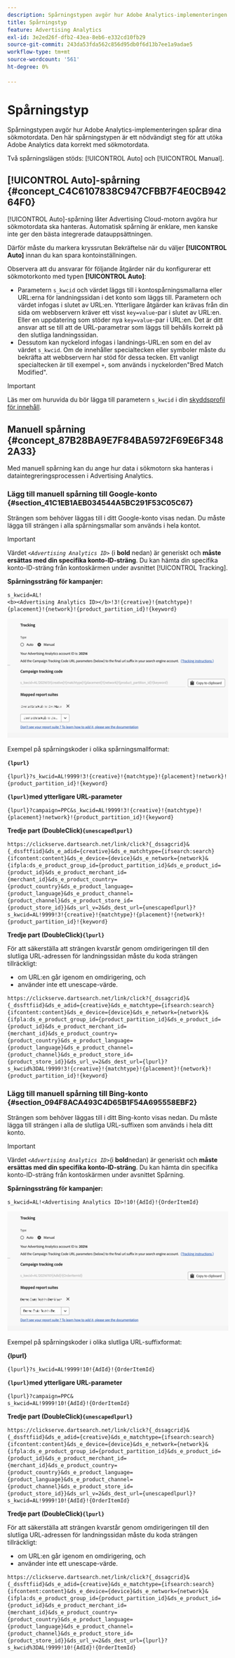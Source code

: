 ```yaml
---
description: Spårningstypen avgör hur Adobe Analytics-implementeringen spårar dina sökmotordata. Den här spårningstypen är ett nödvändigt steg för att utöka Adobe Analytics data korrekt med sökmotordata.
title: Spårningstyp
feature: Advertising Analytics
exl-id: 3e2ed26f-dfb2-43ea-8eb6-e332cd10fb29
source-git-commit: 243da53fda562c856d95db0f6d13b7ee1a9adae5
workflow-type: tm+mt
source-wordcount: '561'
ht-degree: 0%

---
```


# Spårningstyp

Spårningstypen avgör hur Adobe Analytics-implementeringen spårar dina sökmotordata. Den här spårningstypen är ett nödvändigt steg för att utöka Adobe Analytics data korrekt med sökmotordata.

<!--

Here is a video overview of how to implement the Advertising Analytics tracking template:

>[!VIDEO](https://video.tv.adobe.com/v/23120/?quality=12)

-->

Två spårningslägen stöds: [!UICONTROL Auto] och [!UICONTROL Manual].

## [!UICONTROL Auto]-spårning {#concept_C4C6107838C947CFBB7F4E0CB94264F0}

[!UICONTROL Auto]-spårning låter Advertising Cloud-motorn avgöra hur sökmotordata ska hanteras. Automatisk spårning är enklare, men kanske inte ger den bästa integrerade datauppsättningen.

Därför måste du markera kryssrutan Bekräftelse när du väljer **[!UICONTROL Auto]** innan du kan spara kontoinställningen.

Observera att du ansvarar för följande åtgärder när du konfigurerar ett sökmotorkonto med typen **[!UICONTROL Auto]**:

* Parametern `s_kwcid` och värdet läggs till i kontospårningsmallarna eller URL:erna för landningssidan i det konto som läggs till. Parametern och värdet infogas i slutet av URL:en. Ytterligare åtgärder kan krävas från din sida om webbservern kräver ett visst `key=value`-par i slutet av URL:en. Eller en uppdatering som stöder nya `key=value`-par i URL:en. Det är ditt ansvar att se till att de URL-parametrar som läggs till behålls korrekt på den slutliga landningssidan.
* Dessutom kan nyckelord infogas i landnings-URL:en som en del av värdet `s_kwcid`. Om de innehåller specialtecken eller symboler måste du bekräfta att webbservern har stöd för dessa tecken. Ett vanligt specialtecken är till exempel `+`, som används i nyckelorden&quot;Bred Match Modified&quot;.

>[!IMPORTANT]
>
>Läs mer om huruvida du bör lägga till parametern `s_kwcid` i din [skyddsprofil för innehåll](https://experienceleague.adobe.com/en/docs/id-service/using/reference/csp).

## Manuell spårning {#concept_87B28BA9E7F84BA5972F69E6F3482A33}

Med manuell spårning kan du ange hur data i sökmotorn ska hanteras i dataintegreringsprocessen i Advertising Analytics.

### Lägg till manuell spårning till Google-konto {#section_41C1EB1AEB034544A5BC291F53C05C67}

Strängen som behöver läggas till i ditt Google-konto visas nedan. Du måste lägga till strängen i alla spårningsmallar som används i hela kontot.

>[!IMPORTANT]
>
>Värdet *`<Advertising Analytics ID>`* (i **bold** nedan) är generiskt och **måste ersättas med din specifika konto-ID-sträng**. Du kan hämta din specifika konto-ID-sträng från kontoskärmen under avsnittet [!UICONTROL Tracking].

**Spårningssträng för kampanjer:**

```
s_kwcid=AL! 
<b><Advertising Analytics ID></b>!3!{creative}!{matchtype}!{placement}!{network}!{product_partition_id}!{keyword}
```

![Google](/help/integrate/c-advertising-analytics/c-adanalytics-workflow/assets/google-account.png)

Exempel på spårningskoder i olika spårningsmallformat:

**`{lpurl}`**

```
{lpurl}?s_kwcid=AL!9999!3!{creative}!{matchtype}!{placement}!network}!{product_partition_id}!{keyword}
```

**`{lpurl}`med ytterligare URL-parameter**

```
{lpurl}?campaign=PPC&s_kwcid=AL!9999!3!{creative}!{matchtype}!{placement}!network}!{product_partition_id}!{keyword}
```

**Tredje part (DoubleClick)`{unescapedlpurl}`**

```
https://clickserve.dartsearch.net/link/click?{_dssagcrid}&{_dssftfiid}&ds_e_adid={creative}&ds_e_matchtype={ifsearch:search}{ifcontent:content}&ds_e_device={device}&ds_e_network={network}&{ifpla:ds_e_product_group_id={product_partition_id}&ds_e_product_id={product_id}&ds_e_product_merchant_id={merchant_id}&ds_e_product_country={product_country}&ds_e_product_language={product_language}&ds_e_product_channel={product_channel}&ds_e_product_store_id={product_store_id}}&ds_url_v=2&ds_dest_url={unescapedlpurl}?s_kwcid=AL!9999!3!{creative}!{matchtype}!{placement}!{network}!{product_partition_id}!{keyword}
```

**Tredje part (DoubleClick)`{lpurl}`**

För att säkerställa att strängen kvarstår genom omdirigeringen till den slutliga URL-adressen för landningssidan måste du koda strängen tillräckligt:

* om URL:en går igenom en omdirigering, och
* använder inte ett unescape-värde.


```
https://clickserve.dartsearch.net/link/click?{_dssagcrid}&{_dssftfiid}&ds_e_adid={creative}&ds_e_matchtype={ifsearch:search}{ifcontent:content}&ds_e_device={device}&ds_e_network={network}&{ifpla:ds_e_product_group_id={product_partition_id}&ds_e_product_id={product_id}&ds_e_product_merchant_id={merchant_id}&ds_e_product_country={product_country}&ds_e_product_language={product_language}&ds_e_product_channel={product_channel}&ds_e_product_store_id={product_store_id}}&ds_url_v=2&ds_dest_url={lpurl}?s_kwcid%3DAL!9999!3!{creative}!{matchtype}!{placement}!{network}!{product_partition_id}!{keyword}
```

### Lägg till manuell spårning till Bing-konto {#section_094F8ACA493C4D65B1F54A695558EBF2}

Strängen som behöver läggas till i ditt Bing-konto visas nedan. Du måste lägga till strängen i alla de slutliga URL-suffixen som används i hela ditt konto.

>[!IMPORTANT]
>
>Värdet _`<Advertising Analytics ID>`_(i **bold**nedan) är generiskt och **måste ersättas med din specifika konto-ID-sträng**. Du kan hämta din specifika konto-ID-sträng från kontoskärmen under avsnittet Spårning.

**Spårningssträng för kampanjer:**

```
s_kwcid=AL!<Advertising Analytics ID>!10!{AdId}!{OrderItemId} 
```

![Bing](/help/integrate/c-advertising-analytics/c-adanalytics-workflow/assets/bing-account.png)

Exempel på spårningskoder i olika slutliga URL-suffixformat:

**{lpurl}**

```
{lpurl}?s_kwcid=AL!9999!10!{AdId}!{OrderItemId}
```

**`{lpurl}`med ytterligare URL-parameter**

```
{lpurl}?campaign=PPC&
s_kwcid=AL!9999!10!{AdId}!{OrderItemId}
```

**Tredje part (DoubleClick)`{unescapedlpurl}`**

```
https://clickserve.dartsearch.net/link/click?{_dssagcrid}&{_dssftfiid}&ds_e_adid={creative}&ds_e_matchtype={ifsearch:search}{ifcontent:content}&ds_e_device={device}&ds_e_network={network}&{ifpla:ds_e_product_group_id={product_partition_id}&ds_e_product_id={product_id}&ds_e_product_merchant_id={merchant_id}&ds_e_product_country={product_country}&ds_e_product_language={product_language}&ds_e_product_channel={product_channel}&ds_e_product_store_id={product_store_id}}&ds_url_v=2&ds_dest_url={unescapedlpurl}?s_kwcid=AL!9999!10!{AdId}!{OrderItemId}
```

**Tredje part (DoubleClick)`{lpurl}`**

För att säkerställa att strängen kvarstår genom omdirigeringen till den slutliga URL-adressen för landningssidan måste du koda strängen tillräckligt:

* om URL:en går igenom en omdirigering, och
* använder inte ett unescape-värde.

```
https://clickserve.dartsearch.net/link/click?{_dssagcrid}&{_dssftfiid}&ds_e_adid={creative}&ds_e_matchtype={ifsearch:search}{ifcontent:content}&ds_e_device={device}&ds_e_network={network}&{ifpla:ds_e_product_group_id={product_partition_id}&ds_e_product_id={product_id}&ds_e_product_merchant_id={merchant_id}&ds_e_product_country={product_country}&ds_e_product_language={product_language}&ds_e_product_channel={product_channel}&ds_e_product_store_id={product_store_id}}&ds_url_v=2&ds_dest_url={lpurl}?s_kwcid%3DAL!9999!10!{AdId}!{OrderItemId}
```
